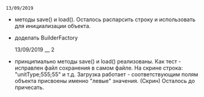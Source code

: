 	13/09/2019 
	
- методы save() и load(). Осталось распарсить строку и использовать для инициализации объекта.
- доделать BuilderFactory

	13/09/2019 __ 2
	
- принципиально методы save() и load() реализованы. Как тест - исправлен файл сохранения в самом файле. 
  На скрине строка: "unitType;555;55"  и т.д.
  Загрузка работает - соответствующим полям объекта присвоены именно "левые" значения. (Скрин)
  Осталось до причесать.